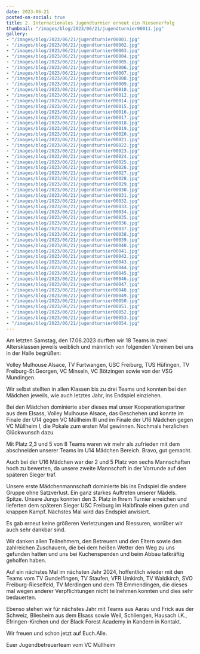 ```yaml
---
date: 2023-06-21
posted-on-social: true
title: 2. Internationales Jugendturnier erneut ein Riesenerfolg
thumbnail: "/images/blog/2023/06/21/jugendturnier00011.jpg"
gallery:
- "/images/blog/2023/06/21/jugendturnier00001.jpg"
- "/images/blog/2023/06/21/jugendturnier00002.jpg"
- "/images/blog/2023/06/21/jugendturnier00003.jpg"
- "/images/blog/2023/06/21/jugendturnier00004.jpg"
- "/images/blog/2023/06/21/jugendturnier00005.jpg"
- "/images/blog/2023/06/21/jugendturnier00006.jpg"
- "/images/blog/2023/06/21/jugendturnier00007.jpg"
- "/images/blog/2023/06/21/jugendturnier00008.jpg"
- "/images/blog/2023/06/21/jugendturnier00009.jpg"
- "/images/blog/2023/06/21/jugendturnier00010.jpg"
- "/images/blog/2023/06/21/jugendturnier00012.jpg"
- "/images/blog/2023/06/21/jugendturnier00014.jpg"
- "/images/blog/2023/06/21/jugendturnier00015.jpg"
- "/images/blog/2023/06/21/jugendturnier00016.jpg"
- "/images/blog/2023/06/21/jugendturnier00017.jpg"
- "/images/blog/2023/06/21/jugendturnier00018.jpg"
- "/images/blog/2023/06/21/jugendturnier00019.jpg"
- "/images/blog/2023/06/21/jugendturnier00020.jpg"
- "/images/blog/2023/06/21/jugendturnier00021.jpg"
- "/images/blog/2023/06/21/jugendturnier00022.jpg"
- "/images/blog/2023/06/21/jugendturnier00023.jpg"
- "/images/blog/2023/06/21/jugendturnier00024.jpg"
- "/images/blog/2023/06/21/jugendturnier00025.jpg"
- "/images/blog/2023/06/21/jugendturnier00026.jpg"
- "/images/blog/2023/06/21/jugendturnier00027.jpg"
- "/images/blog/2023/06/21/jugendturnier00028.jpg"
- "/images/blog/2023/06/21/jugendturnier00029.jpg"
- "/images/blog/2023/06/21/jugendturnier00030.jpg"
- "/images/blog/2023/06/21/jugendturnier00031.jpg"
- "/images/blog/2023/06/21/jugendturnier00032.jpg"
- "/images/blog/2023/06/21/jugendturnier00033.jpg"
- "/images/blog/2023/06/21/jugendturnier00034.jpg"
- "/images/blog/2023/06/21/jugendturnier00035.jpg"
- "/images/blog/2023/06/21/jugendturnier00036.jpg"
- "/images/blog/2023/06/21/jugendturnier00037.jpg"
- "/images/blog/2023/06/21/jugendturnier00038.jpg"
- "/images/blog/2023/06/21/jugendturnier00039.jpg"
- "/images/blog/2023/06/21/jugendturnier00040.jpg"
- "/images/blog/2023/06/21/jugendturnier00041.jpg"
- "/images/blog/2023/06/21/jugendturnier00042.jpg"
- "/images/blog/2023/06/21/jugendturnier00043.jpg"
- "/images/blog/2023/06/21/jugendturnier00044.jpg"
- "/images/blog/2023/06/21/jugendturnier00045.jpg"
- "/images/blog/2023/06/21/jugendturnier00046.jpg"
- "/images/blog/2023/06/21/jugendturnier00047.jpg"
- "/images/blog/2023/06/21/jugendturnier00048.jpg"
- "/images/blog/2023/06/21/jugendturnier00049.jpg"
- "/images/blog/2023/06/21/jugendturnier00050.jpg"
- "/images/blog/2023/06/21/jugendturnier00051.jpg"
- "/images/blog/2023/06/21/jugendturnier00052.jpg"
- "/images/blog/2023/06/21/jugendturnier00053.jpg"
- "/images/blog/2023/06/21/jugendturnier00054.jpg"
---
```

Am letzten Samstag, den 17.06.2023 durften wir 18 Teams in zwei Altersklassen jeweils weiblich und männlich von folgenden Vereinen bei uns in der Halle begrüßen:

Volley Mulhouse Alsace, TV Furtwangen, USC Freiburg, TUS Hüfingen, TV Freiburg-St.Georgen, VC Minseln, VC Bötzingen sowie von der VSG Mundingen.

Wir selbst stellten in allen Klassen bis zu drei Teams und konnten bei den Mädchen jeweils, wie auch letztes Jahr, ins Endspiel einziehen.

Bei den Mädchen dominierte aber dieses mal unser Kooperationspartner aus dem Elsass, Volley Mulhouse Alsace, das Geschehen und konnte im Finale der U14 gegen VC Müllheim III und im Finale der U16 Mädchen gegen VC Müllheim I, die Pokale zum ersten Mal gewinnen. Nochmals herzlichen Glückwunsch dazu.

Mit Platz 2,3 und 5 von 8 Teams waren wir mehr als zufrieden mit dem abschneiden unserer Teams im U14 Mädchen Bereich. Bravo, gut gemacht.

Auch bei der U16 Mädchen war der 2 und 5 Platz von sechs Mannschaften hoch zu bewerten, da unsere zweite Mannschaft in der Vorrunde auf den späteren Sieger traf.

Unsere erste Mädchenmannschaft dominierte bis ins Endspiel die andere Gruppe ohne Satzverlust. Ein ganz starkes Auftreten unserer Mädels. Spitze.
Unsere Jungs konnten den 3. Platz in Ihrem Turnier erreichen und lieferten dem späteren Sieger USC Freiburg im Halbfinale einen guten und knappen Kampf. Nächstes Mal wird das Endspiel anvisiert.

Es gab erneut keine größeren Verletzungen und Blessuren, worüber wir auch sehr dankbar sind.

Wir danken allen Teilnehmern, den Betreuern und den Eltern sowie den zahlreichen Zuschauern, die bei dem heißen Wetter den Weg zu uns gefunden hatten und uns bei Kuchenspenden und beim Abbau tatkräftig geholfen haben.

Auf ein nächstes Mal im nächsten Jahr 2024, hoffentlich wieder mit den Teams vom TV Gundelfingen, TV Staufen, VFR Umkirch, TV Waldkirch, SVO Freiburg-Rieselfeld, TV Merdingen und dem TB Emmendingen, die dieses mal wegen anderer Verpflichtungen nicht teilnehmen konnten und dies sehr bedauerten.

Ebenso stehen wir für nächstes Jahr mit Teams aus Aarau und Frick aus der Schweiz, Bliesheim aus dem Elsass sowie Weil, Schliengen, Hausach i.K., Efringen-Kirchen und der Black Forest Academy in Kandern in Kontakt.

Wir freuen und schon jetzt auf Euch.Alle.

Euer Jugendbetreuerteam vom VC Müllheim